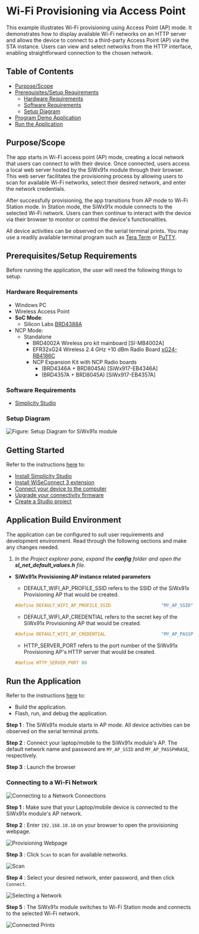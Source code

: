 # Wi-Fi Provisioning via Access Point

This example illustrates Wi-Fi provisioning using Access Point (AP) mode. It demonstrates how to display available Wi-Fi networks on an HTTP server and allows the device to connect to a third-party Access Point (AP) via the STA instance. Users can view and select networks from the HTTP interface, enabling straightforward connection to the chosen network.

## Table of Contents

- [Purpose/Scope](#purposescope)
- [Prerequisites/Setup Requirements](#prerequisitessetup-requirements)
  - [Hardware Requirements](#hardware-requirements)
  - [Software Requirements](#software-requirements)
  - [Setup Diagram](#setup-diagram)
- [Program Demo Application](#program-demo-application)
- [Run the Application](#run-the-application)

## Purpose/Scope

The app starts in Wi-Fi access point (AP) mode, creating a local network that users can connect to with their device. Once connected, users access a local web server hosted by the SiWx91x module through their browser. This web server facilitates the provisioning process by allowing users to scan for available Wi-Fi networks, select their desired network, and enter the network credentials.

After successfully provisioning, the app transitions from AP mode to Wi-Fi Station mode. In Station mode, the SiWx91x module connects to the selected Wi-Fi network. Users can then continue to interact with the device via their browser to monitor or control the device's functionalities.

All device activities can be observed on the serial terminal prints. You may use a readily available terminal program such as [Tera Term](https://teratermproject.github.io/index-en.html) or [PuTTY](https://www.putty.org/).

## Prerequisites/Setup Requirements

 Before running the application, the user will need the following things to setup.

### Hardware Requirements

- Windows PC
- Wireless Access Point
- **SoC Mode**:
  - Silicon Labs [BRD4388A](https://www.silabs.com/)
- NCP Mode:
  - Standalone
    - BRD4002A Wireless pro kit mainboard [SI-MB4002A]
    - EFR32xG24 Wireless 2.4 GHz +10 dBm Radio Board [xG24-RB4186C](https://www.silabs.com/development-tools/wireless/xg24-rb4186c-efr32xg24-wireless-gecko-radio-board?tab=overview)
    - NCP Expansion Kit with NCP Radio boards
      - (BRD4346A + BRD8045A) [SiWx917-EB4346A]
      - (BRD4357A + BRD8045A) [SiWx917-EB4357A]

### Software Requirements

- [Simplicity Studio](https://www.silabs.com/developers/simplicity-studio)


### Setup Diagram

![Figure: Setup Diagram for SiWx91x module](resources/readme/setup.png)

## Getting Started

Refer to the instructions [here](https://docs.silabs.com/wiseconnect/latest/wiseconnect-getting-started/) to:

- [Install Simplicity Studio](https://docs.silabs.com/wiseconnect/latest/wiseconnect-developers-guide-developing-for-silabs-hosts/#install-simplicity-studio)
- [Install WiSeConnect 3 extension](https://docs.silabs.com/wiseconnect/latest/wiseconnect-developers-guide-developing-for-silabs-hosts/#install-the-wi-se-connect-3-extension)
- [Connect your device to the computer](https://docs.silabs.com/wiseconnect/latest/wiseconnect-developers-guide-developing-for-silabs-hosts/#connect-si-wx91x-to-computer)
- [Upgrade your connectivity firmware ](https://docs.silabs.com/wiseconnect/latest/wiseconnect-developers-guide-developing-for-silabs-hosts/#update-si-wx91x-connectivity-firmware)
- [Create a Studio project ](https://docs.silabs.com/wiseconnect/latest/wiseconnect-developers-guide-developing-for-silabs-hosts/#create-a-project)

## Application Build Environment

The application can be configured to suit user requirements and development environment. Read through the following sections and make any changes needed.

1. *In the Project explorer pane, expand the **config** folder and open the **sl_net_default_values.h** file.*
- **SiWx91x Provisioning AP instance related parameters**

	- DEFAULT_WIFI_AP_PROFILE_SSID refers to the SSID of the SiWx91x Provisioning AP that would be created.

  	```c
  	#define DEFAULT_WIFI_AP_PROFILE_SSID                   "MY_AP_SSID"
  	```

	- DEFAULT_WIFI_AP_CREDENTIAL refers to the secret key of the SiWx91x Provisioning AP that would be created.

  	```c
  	#define DEFAULT_WIFI_AP_CREDENTIAL                     "MY_AP_PASSPHRASE"
  	```

	-  HTTP_SERVER_PORT refers to the port number of the SiWx91x Provisioning AP's HTTP server that would be created.

  	```c
  	#define HTTP_SERVER_PORT 80
  	```

## Run the Application

Refer to the instructions [here](https://docs.silabs.com/wiseconnect/latest/wiseconnect-getting-started/) to:

- Build the application.
- Flash, run, and debug the application.

**Step 1** : The SiWx91x module starts in AP mode. All device activities can be observed on the serial terminal prints.

**Step 2** : Connect your laptop/mobile to the SiWx91x module's AP. The default network name and password are `MY_AP_SSID` and `MY_AP_PASSPHRASE`, respectively.

**Step 3** : Launch the browser 

### Connecting to a Wi-Fi Network

![Connecting to a Network Connections](resources/readme/connecting-to-a-network-connections.png)

**Step 1** : Make sure that your Laptop/mobile device is connected to the SiWx91x module's AP network.

**Step 2** : Enter `192.168.10.10` on your browser to open the provisioning webpage.

![Provisioning Webpage](resources/readme/provisioning-webpage.png)

**Step 3** : Click `Scan` to scan for available networks. 

![Scan](resources/readme/scan.png)

**Step 4** : Select your desired network, enter password, and then click `Connect`.

![Selecting a Network](resources/readme/selecting-a-network.png)

**Step 5** : The SiWx91x module switches to Wi-Fi Station mode and connects to the selected Wi-Fi network. 

![Connected Prints](resources/readme/connected-prints.png)

